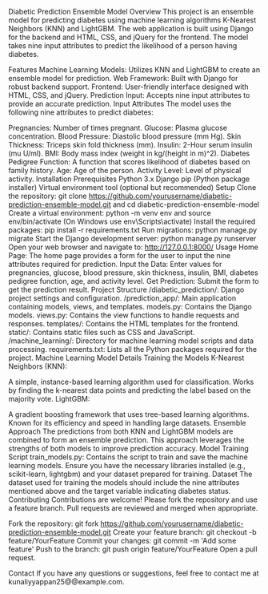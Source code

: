 Diabetic Prediction Ensemble Model
Overview
This project is an ensemble model for predicting diabetes using machine learning algorithms K-Nearest Neighbors (KNN) and LightGBM. The web application is built using Django for the backend and HTML, CSS, and jQuery for the frontend. The model takes nine input attributes to predict the likelihood of a person having diabetes.

Features
Machine Learning Models: Utilizes KNN and LightGBM to create an ensemble model for prediction.
Web Framework: Built with Django for robust backend support.
Frontend: User-friendly interface designed with HTML, CSS, and jQuery.
Prediction Input: Accepts nine input attributes to provide an accurate prediction.
Input Attributes
The model uses the following nine attributes to predict diabetes:

Pregnancies: Number of times pregnant.
Glucose: Plasma glucose concentration.
Blood Pressure: Diastolic blood pressure (mm Hg).
Skin Thickness: Triceps skin fold thickness (mm).
Insulin: 2-Hour serum insulin (mu U/ml).
BMI: Body mass index (weight in kg/(height in m)^2).
Diabetes Pedigree Function: A function that scores likelihood of diabetes based on family history.
Age: Age of the person.
Activity Level: Level of physical activity.
Installation
Prerequisites
Python 3.x
Django
pip (Python package installer)
Virtual environment tool (optional but recommended)
Setup
Clone the repository: git clone https://github.com/yourusername/diabetic-prediction-ensemble-model.git and cd diabetic-prediction-ensemble-model
Create a virtual environment: python -m venv env and source env/bin/activate (On Windows use env\Scripts\activate)
Install the required packages: pip install -r requirements.txt
Run migrations: python manage.py migrate
Start the Django development server: python manage.py runserver
Open your web browser and navigate to: http://127.0.0.1:8000/
Usage
Home Page: The home page provides a form for the user to input the nine attributes required for prediction.
Input the Data: Enter values for pregnancies, glucose, blood pressure, skin thickness, insulin, BMI, diabetes pedigree function, age, and activity level.
Get Prediction: Submit the form to get the prediction result.
Project Structure
/diabetic_prediction/: Django project settings and configuration.
/prediction_app/: Main application containing models, views, and templates.
models.py: Contains the Django models.
views.py: Contains the view functions to handle requests and responses.
templates/: Contains the HTML templates for the frontend.
static/: Contains static files such as CSS and JavaScript.
/machine_learning/: Directory for machine learning model scripts and data processing.
requirements.txt: Lists all the Python packages required for the project.
Machine Learning Model Details
Training the Models
K-Nearest Neighbors (KNN):

A simple, instance-based learning algorithm used for classification.
Works by finding the k-nearest data points and predicting the label based on the majority vote.
LightGBM:

A gradient boosting framework that uses tree-based learning algorithms.
Known for its efficiency and speed in handling large datasets.
Ensemble Approach
The predictions from both KNN and LightGBM models are combined to form an ensemble prediction.
This approach leverages the strengths of both models to improve prediction accuracy.
Model Training Script
train_models.py: Contains the script to train and save the machine learning models.
Ensure you have the necessary libraries installed (e.g., scikit-learn, lightgbm) and your dataset prepared for training.
Dataset
The dataset used for training the models should include the nine attributes mentioned above and the target variable indicating diabetes status.
Contributing
Contributions are welcome! Please fork the repository and use a feature branch. Pull requests are reviewed and merged when appropriate.

Fork the repository: git fork https://github.com/yourusername/diabetic-prediction-ensemble-model.git
Create your feature branch: git checkout -b feature/YourFeature
Commit your changes: git commit -m 'Add some feature'
Push to the branch: git push origin feature/YourFeature
Open a pull request.


Contact
If you have any questions or suggestions, feel free to contact me at kunaliyyappan25@@example.com.
